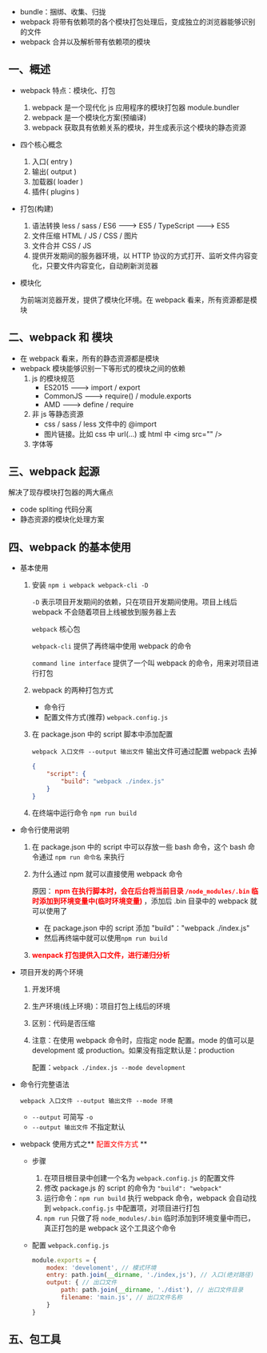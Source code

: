 + bundle：捆绑、收集、归拢
+ webpack 将带有依赖项的各个模块打包处理后，变成独立的浏览器能够识别的文件
+ webpack 合并以及解析带有依赖项的模块



## 一、概述

+ webpack 特点：模块化、打包

  1. webpack 是一个现代化 js 应用程序的模块打包器 module.bundler
  2. webpack 是一个模块化方案(预编译)
  3. webpack 获取具有依赖关系的模块，并生成表示这个模块的静态资源

+ 四个核心概念

  1. 入口( entry )
  2. 输出( output )
  3. 加载器( loader )
  4. 插件( plugins )

+ 打包(构建)

  1. 语法转换 less / sass / ES6 ---> ES5 / TypeScript ---> ES5
  2. 文件压缩 HTML / JS / CSS / 图片
  3. 文件合并 CSS / JS
  4. 提供开发期间的服务器环境，以 HTTP 协议的方式打开、监听文件内容变化，只要文件内容变化，自动刷新浏览器

+ 模块化

  为前端浏览器开发，提供了模块化环境。在 webpack 看来，所有资源都是模块



## 二、webpack 和 模块

+ 在 webpack 看来，所有的静态资源都是模块
+ webpack 模块能够识别一下等形式的模块之间的依赖
  1. js 的模块规范
     + ES2015 ---> import / export
     + CommonJS ---> require() / module.exports
     + AMD ---> define / require
  2. 非 js 等静态资源
     + css / sass / less 文件中的 @import
     + 图片链接。比如 css 中 url(...) 或 html 中 \<img src="" />
  3. 字体等



## 三、webpack 起源

解决了现存模块打包器的两大痛点

+ code spliting 代码分离
+ 静态资源的模块化处理方案



## 四、webpack 的基本使用

+ 基本使用

  1. 安装 `npm i webpack webpack-cli -D`

     `-D` 表示项目开发期间的依赖，只在项目开发期间使用。项目上线后 webpack 不会随着项目上线被放到服务器上去

     `webpack` 核心包

     `webpack-cli` 提供了再终端中使用 webpack 的命令

     `command line interface` 提供了一个叫 webpack 的命令，用来对项目进行打包

  2. webpack 的两种打包方式

     + 命令行
     + 配置文件方式(推荐) `webpack.config.js`

  3. 在 package.json 中的 script 脚本中添加配置

     `webpack 入口文件 --output 输出文件` 输出文件可通过配置 webpack 去掉

     ```json
     {
         "script": {
             "build": "webpack ./index.js"
         }
     }
     ```

  4. 在终端中运行命令 `npm run build`

+ 命令行使用说明

  1. 在 package.json 中的 script 中可以存放一些 bash 命令，这个 bash 命令通过 `npm run 命令名` 来执行

  2. 为什么通过 npm 就可以直接使用 webpack 命令

     原因：**<font color=red> npm 在执行脚本时，会在后台将当前目录 `/node_modules/.bin` 临时添加到环境变量中(临时环境变量) </font>**，添加后 .bin 目录中的 webpack 就可以使用了

     + 在 package.json 中的 script 添加 "build"："webpack ./index.js"
     + 然后再终端中就可以使用`npm run build`

  3. **<font color=red> wenpack 打包提供入口文件，进行递归分析 </font>**

+ 项目开发的两个环境

  1. 开发环境

  2. 生产环境(线上环境)：项目打包上线后的环境

  3. 区别：代码是否压缩

  4. 注意：在使用 webpack 命令时，应指定 node 配置。mode 的值可以是 development 或 production。如果没有指定默认是：production

     配置：`webpack ./index.js --mode development`

+ 命令行完整语法

  `webpack 入口文件 --output 输出文件 --mode 环境`

  + `--output` 可简写 `-o`
  + `--output 输出文件` 不指定默认

+ webpack 使用方式之**<font color=red> 配置文件方式 </font>**

  + 步骤

    1. 在项目根目录中创建一个名为 `webpack.config.js` 的配置文件
    2. 修改 package.js 的 script 的命令为 `"build": "webpack"`
    3. 运行命令：`npm run build` 执行 webpack 命令，webpack 会自动找到 `webpack.config.js` 中配置项，对项目进行打包
    4. `npm run` 只做了将 `node_modules/.bin` 临时添加到环境变量中而已，真正打包的是 webpack 这个工具这个命令

  + 配置 `webpack.config.js`

    ```js
    module.exports = {
        modex: 'develoment', // 模式环境
        entry: path.join(__dirname, './index,js'), // 入口(绝对路径)
        output: { // 出口文件
            path: path.join(__dirname, './dist'), // 出口文件目录
            filename: 'main.js', // 出口文件名称
        }
    }
    ```



## 五、包工具

